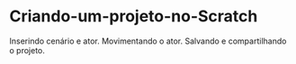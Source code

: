 # Criando-um-projeto-no-Scratch
Inserindo cenário e ator. Movimentando o ator. Salvando e compartilhando o projeto.

